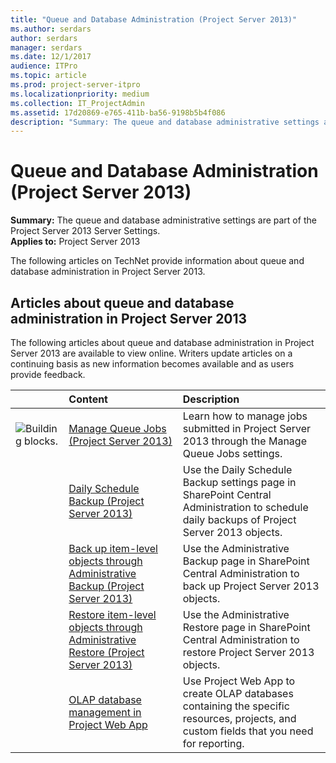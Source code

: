 ```yaml
---
title: "Queue and Database Administration (Project Server 2013)"
ms.author: serdars
author: serdars
manager: serdars
ms.date: 12/1/2017
audience: ITPro
ms.topic: article
ms.prod: project-server-itpro
ms.localizationpriority: medium
ms.collection: IT_ProjectAdmin
ms.assetid: 17d20869-e765-411b-ba56-9198b5b4f086
description: "Summary: The queue and database administrative settings are part of the Project Server 2013 Server Settings."
---
```


# Queue and Database Administration (Project Server 2013)
 
 **Summary:** The queue and database administrative settings are part of the Project Server 2013 Server Settings.<br/>
**Applies to:** Project Server 2013
  
The following articles on TechNet provide information about queue and database administration in Project Server 2013.
  
## Articles about queue and database administration in Project Server 2013

The following articles about queue and database administration in Project Server 2013 are available to view online. Writers update articles on a continuing basis as new information becomes available and as users provide feedback.
  
|&nbsp;|**Content**|**Description**|
|:-----|:-----|:-----|
|![Building blocks.](images/mod_icon_buildingblock_M.png)|[Manage Queue Jobs (Project Server 2013)](manage-queue-jobs-project-server-2013.md) <br/> |Learn how to manage jobs submitted in Project Server 2013 through the Manage Queue Jobs settings.  <br/> |
||[Daily Schedule Backup (Project Server 2013)](daily-schedule-backup-project-server-2013.md) <br/> |Use the Daily Schedule Backup settings page in SharePoint Central Administration to schedule daily backups of Project Server 2013 objects.  <br/> |
||[Back up item-level objects through Administrative Backup (Project Server 2013)](back-up-item-level-objects-through-administrative-backup-project-server-2013.md) <br/> |Use the Administrative Backup page in SharePoint Central Administration to back up Project Server 2013 objects.  <br/> |
||[Restore item-level objects through Administrative Restore (Project Server 2013)](restore-item-level-objects-through-administrative-restore-project-server-2013.md) <br/> |Use the Administrative Restore page in SharePoint Central Administration to restore Project Server 2013 objects.  <br/> |
||[OLAP database management in Project Web App](olap-database-management-in-project-web-app.md) <br/> |Use Project Web App to create OLAP databases containing the specific resources, projects, and custom fields that you need for reporting.  <br/> |
   

